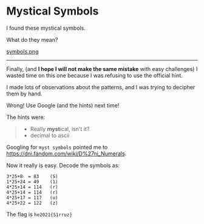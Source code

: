 # Mystical Symbols
I found these mystical symbols.

What do they mean?

[symbols.png](symbols.png)

---

Finally, (and **I hope I will not make the same mistake** with easy challenges) I wasted time on this one because I was
refusing to use the official hint.

I made lots of observations about the patterns, and I was trying to decipher them by hand.

Wrong! Use Google (and the hints) next time!

The hints were:
> - Really **myst**ical, isn't it?
> - decimal to ascii

Googling for `myst symbols` pointed me to https://dni.fandom.com/wiki/D%27ni_Numerals.

Now it really is easy. Decode the symbols as:
```
3*25+8  = 83    (S)
1*25+24 = 49    (1)
4*25+14 = 114   (r)
4*25+14 = 114   (r)
4*25+17 = 117   (u)
4*25+22 = 122   (z)
```

The flag is `he2021{S1rruz}`